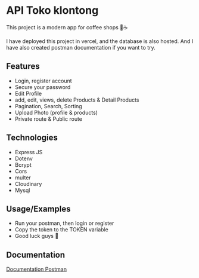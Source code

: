 # API Toko klontong

This project is a modern app for coffee shops 🍔☕

I have deployed this project in vercel, and the database is also hosted. And I have also created postman documentation if you want to try.

## Features

- Login, register account
- Secure your password
- Edit Profile
- add, edit, views, delete Products & Detail Products
- Pagination, Search, Sorting
- Upload Photo (profile & products)
- Private route & Public route

## Technologies

- Express JS
- Dotenv
- Bcrypt
- Cors
- multer
- Cloudinary
- Mysql

## Usage/Examples

- Run your postman, then login or register
- Copy the token to the TOKEN variable
- Good luck guys 👻

## Documentation

[Documentation Postman](https://documenter.getpostman.com/view/18215063/2s9XxwxEj9)

